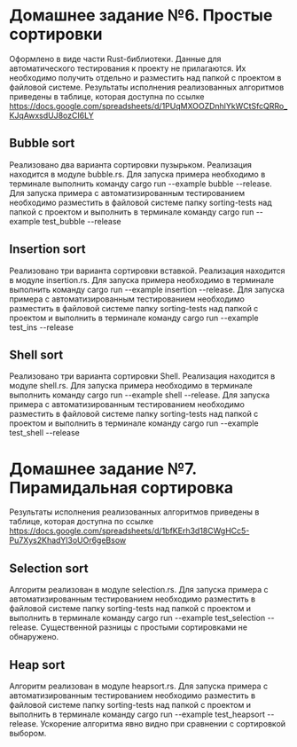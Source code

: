 # Домашнее задание №6. Простые сортировки
Оформлено в виде части Rust-библиотеки.
Данные для автоматического тестирования к проекту не прилагаются. Их необходимо получить отдельно и разместить над папкой с проектом в файловой системе.
Результаты исполнения реализованных алгоритмов приведены в таблице, которая доступна по ссылке https://docs.google.com/spreadsheets/d/1PUqMXOOZDnhlYkWCtSfcQRRo_KJqAwxsdUJ8ozCI6LY

## Bubble sort
Реализовано два варианта сортировки пузырьком. Реализация находится в модуле bubble.rs.
Для запуска примера необходимо в терминале выполнить команду cargo run --example bubble --release.
Для запуска примера с автоматизированным тестированием необходимо разместить в файловой системе папку sorting-tests над папкой с проектом и выполнить в терминале команду cargo run --example test_bubble --release

## Insertion sort
Реализовано три варианта сортировки вставкой. Реализация находится в модуле insertion.rs.
Для запуска примера необходимо в терминале выполнить команду cargo run --example insertion --release.
Для запуска примера с автоматизированным тестированием необходимо разместить в файловой системе папку sorting-tests над папкой с проектом и выполнить в терминале команду cargo run --example test_ins --release

## Shell sort
Реализовано три варианта сортировки Shell. Реализация находится в модуле shell.rs.
Для запуска примера необходимо в терминале выполнить команду cargo run --example shell --release.
Для запуска примера с автоматизированным тестированием необходимо разместить в файловой системе папку sorting-tests над папкой с проектом и выполнить в терминале команду cargo run --example test_shell --release

# Домашнее задание №7. Пирамидальная сортировка
Результаты исполнения реализованных алгоритмов приведены в таблице, которая доступна по ссылке https://docs.google.com/spreadsheets/d/1bfKErh3d18CWgHCc5-Pu7Xys2KhadYl3oUOr6geBsow

## Selection sort
Алгоритм реализован в модуле selection.rs.
Для запуска примера с автоматизированным тестированием необходимо разместить в файловой системе папку sorting-tests над папкой с проектом и выполнить в терминале команду cargo run --example test_selection --release.
Существенной разницы с простыми сортировками не обнаружено.

## Heap sort
Алгоритм реализован в модуле heapsort.rs.
Для запуска примера с автоматизированным тестированием необходимо разместить в файловой системе папку sorting-tests над папкой с проектом и выполнить в терминале команду cargo run --example test_heapsort --release.
Ускорение алгоритма явно видно при сравнении с сортировкой выбором.
